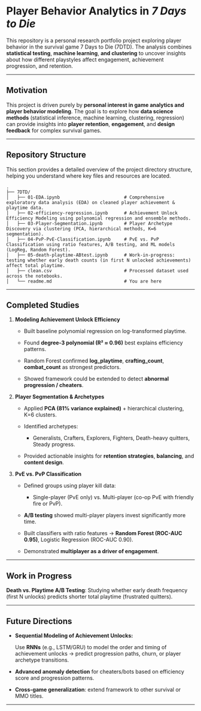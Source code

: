 # Player Behavior Analytics in *7 Days to Die*

This repository is a personal research portfolio project exploring player behavior in the survival game 7 Days to Die (7DTD). The analysis combines **statistical testing**, **machine learning**, **and clustering** to uncover insights about how different playstyles affect engagement, achievement progression, and retention.

---

## Motivation

This project is driven purely by **personal interest in game analytics and player behavior modeling**. The goal is to explore how **data science methods** (statistical inference, machine learning, clustering, regression) can provide insights into **player retention**, **engagement**, and **design feedback** for complex survival games.

---

## Repository Structure

This section provides a detailed overview of the project directory structure, helping you understand where key files and resources are located.

```text
.
├── 7DTD/                     
│   ├── 01-EDA.ipynb                        # Comprehensive exploratory data analysis (EDA) on cleaned player achievement & playtime data.
│   ├── 02-efficiency-regression.ipynb      # Achievement Unlock Efficiency Modeling using polynomial regression and ensemble methods.
│   ├── 03-Player-Segmentation.ipynb        # Player Archetype Discovery via clustering (PCA, hierarchical methods, K=6 segmentation).
│   ├── 04-PvP-PvE-Classification.ipynb     # PvE vs. PvP Classification using ratio features, A/B testing, and ML models (LogReg, Random Forest).
│   ├── 05-death-playtime-ABtest.ipynb      # Work-in-progress: testing whether early death counts (in first N unlocked achievements) affect total playtime.
│   ├── clean.csv                           # Processed dataset used across the notebooks.
│   └── readme.md                           # You are here
```

---

## Completed Studies

1. **Modeling Achievement Unlock Efficiency**

   - Built baseline polynomial regression on log-transformed playtime.

   - Found **degree-3 polynomial (R² ≈ 0.96)** best explains efficiency patterns.

   - Random Forest confirmed **log_playtime**, **crafting_count**, **combat_count** as strongest predictors.

   - Showed framework could be extended to detect **abnormal progression / cheaters**.

2. **Player Segmentation & Archetypes**

   - Applied **PCA (81% variance explained)** + hierarchical clustering, K=6 clusters.

   - Identified archetypes:

     - Generalists, Crafters, Explorers, Fighters, Death-heavy quitters, Steady progress.

   - Provided actionable insights for **retention strategies**, **balancing**, and **content design**.

3. **PvE vs. PvP Classification**

   - Defined groups using player kill data:

     - Single-player (PvE only) vs. Multi-player (co-op PvE with friendly fire or PvP).

   - **A/B testing** showed multi-player players invest significantly more time.

   - Built classifiers with ratio features → **Random Forest (ROC-AUC 0.95)**, Logistic Regression (ROC-AUC 0.90).

   - Demonstrated **multiplayer as a driver of engagement**.

---

## Work in Progress

**Death vs. Playtime A/B Testing**: Studying whether early death frequency (first N unlocks) predicts shorter total playtime (frustrated quitters).

---

## Future Directions

- **Sequential Modeling of Achievement Unlocks:**

    Use **RNNs** (e.g., LSTM/GRU) to model the order and timing of achievement unlocks → predict progression paths, churn, or player archetype transitions.

- **Advanced anomaly detection** for cheaters/bots based on efficiency score and progression patterns.

- **Cross-game generalization**: extend framework to other survival or MMO titles.

---